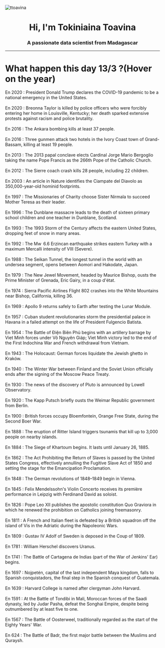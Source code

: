 
<p align="left"> <img src="https://komarev.com/ghpvc/?username=ttoavina&label=Profile%20views&color=0e75b6&style=flat" alt="ttoavina" /> </p>
<h1 align="center">Hi, I'm Tokiniaina Toavina</h1>
<h3 align="center">A passionate data scientist from Madagascar</h3>
    
<hr/>
<h1> What happen this day 13/3 ?(Hover on the year)</h1>

En 2020 : President Donald Trump declares the COVID-19 pandemic to be a national emergency in the United States.
<br/><br/>
En 2020 : Breonna Taylor is killed by police officers who were forcibly entering her home in Louisville, Kentucky; her death sparked extensive protests against racism and police brutality.
<br/><br/>
En 2016 : The Ankara bombing kills at least 37 people.
<br/><br/>
En 2016 : Three gunmen attack two hotels in the Ivory Coast town of Grand-Bassam, killing at least 19 people.
<br/><br/>
En 2013 : The 2013 papal conclave elects Cardinal Jorge Mario Bergoglio taking the name Pope Francis as the 266th Pope of the Catholic Church.
<br/><br/>
En 2012 : The Sierre coach crash kills 28 people, including 22 children.
<br/><br/>
En 2003 : An article in Nature identifies the Ciampate del Diavolo as 350,000-year-old hominid footprints.
<br/><br/>
En 1997 : The Missionaries of Charity choose Sister Nirmala to succeed Mother Teresa as their leader.
<br/><br/>
En 1996 : The Dunblane massacre leads to the death of sixteen primary school children and one teacher in Dunblane, Scotland.
<br/><br/>
En 1993 : The 1993 Storm of the Century affects the eastern United States, dropping feet of snow in many areas.
<br/><br/>
En 1992 : The Mw  6.6 Erzincan earthquake strikes eastern Turkey with a maximum Mercalli intensity of VIII (Severe).
<br/><br/>
En 1988 : The Seikan Tunnel, the longest tunnel in the world with an undersea segment, opens between Aomori and Hakodate, Japan.
<br/><br/>
En 1979 : The New Jewel Movement, headed by Maurice Bishop, ousts the Prime Minister of Grenada, Eric Gairy, in a coup d'état.
<br/><br/>
En 1974 : Sierra Pacific Airlines Flight 802 crashes into the White Mountains near Bishop, California, killing 36.
<br/><br/>
En 1969 : Apollo 9 returns safely to Earth after testing the Lunar Module.
<br/><br/>
En 1957 : Cuban student revolutionaries storm the presidential palace in Havana in a failed attempt on the life of President Fulgencio Batista.
<br/><br/>
En 1954 : The Battle of Điện Biên Phủ begins with an artillery barrage by Viet Minh forces under Võ Nguyên Giáp; Viet Minh victory led to the end of the First Indochina War and French withdrawal from Vietnam.
<br/><br/>
En 1943 : The Holocaust: German forces liquidate the Jewish ghetto in Kraków.
<br/><br/>
En 1940 : The Winter War between Finland and the Soviet Union officially ends after the signing of the Moscow Peace Treaty.
<br/><br/>
En 1930 : The news of the discovery of Pluto is announced by Lowell Observatory.
<br/><br/>
En 1920 : The Kapp Putsch briefly ousts the Weimar Republic government from Berlin.
<br/><br/>
En 1900 : British forces occupy Bloemfontein, Orange Free State, during the Second Boer War.
<br/><br/>
En 1888 : The eruption of Ritter Island triggers tsunamis that kill up to 3,000 people on nearby islands.
<br/><br/>
En 1884 : The Siege of Khartoum begins. It lasts until January 26, 1885.
<br/><br/>
En 1862 : The Act Prohibiting the Return of Slaves is passed by the United States Congress, effectively annulling the Fugitive Slave Act of 1850 and setting the stage for the Emancipation Proclamation.
<br/><br/>
En 1848 : The German revolutions of 1848–1849 begin in Vienna.
<br/><br/>
En 1845 : Felix Mendelssohn's Violin Concerto receives its première performance in Leipzig with Ferdinand David as soloist.
<br/><br/>
En 1826 : Pope Leo XII publishes the apostolic constitution Quo Graviora in which he renewed the prohibition on Catholics joining freemasonry.
<br/><br/>
En 1811 : A French and Italian fleet is defeated by a British squadron off the island of Vis in the Adriatic during the Napoleonic Wars.
<br/><br/>
En 1809 : Gustav IV Adolf of Sweden is deposed in the Coup of 1809.
<br/><br/>
En 1781 : William Herschel discovers Uranus.
<br/><br/>
En 1741 : The Battle of Cartagena de Indias (part of the War of Jenkins' Ear) begins.
<br/><br/>
En 1697 : Nojpetén, capital of the last independent Maya kingdom, falls to Spanish conquistadors, the final step in the Spanish conquest of Guatemala.
<br/><br/>
En 1639 : Harvard College is named after clergyman John Harvard.
<br/><br/>
En 1591 : At the Battle of Tondibi in Mali, Moroccan forces of the Saadi dynasty, led by Judar Pasha, defeat the Songhai Empire, despite being outnumbered by at least five to one.
<br/><br/>
En 1567 : The Battle of Oosterweel, traditionally regarded as the start of the Eighty Years' War.
<br/><br/>
En 624 : The Battle of Badr, the first major battle between the Muslims and Quraysh.
<br/><br/>
